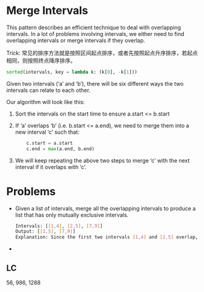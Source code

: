 # Merge Intervals

This pattern describes an efficient technique to deal with overlapping intervals. In a lot of problems involving intervals, we either need to find overlapping intervals or merge intervals if they overlap.

Trick:
常见的排序方法就是按照区间起点排序，或者先按照起点升序排序，若起点相同，则按照终点降序排序。

```python
sorted(intervals, key = lambda k: (k[0], -k[1]))
```

Given two intervals (‘a’ and ‘b’), there will be six different ways the two intervals can relate to each other.

Our algorithm will look like this:

1. Sort the intervals on the start time to ensure a.start <= b.start
1. If ‘a’ overlaps ‘b’ (i.e. b.start <= a.end), we need to merge them into a new interval ‘c’ such that:

    ```python
        c.start = a.start
        c.end = max(a.end, b.end)
    ```

1. We will keep repeating the above two steps to merge ‘c’ with the next interval if it overlaps with ‘c’.

# Problems

* Given a list of intervals, merge all the overlapping intervals to produce a list that has only mutually exclusive intervals.

    ```bash
    Intervals: [[1,4], [2,5], [7,9]]
    Output: [[1,5], [7,9]]
    Explanation: Since the first two intervals [1,4] and [2,5] overlap, we merged them into one [1,5].
    ```

* 

## LC

56, 986, 1288
